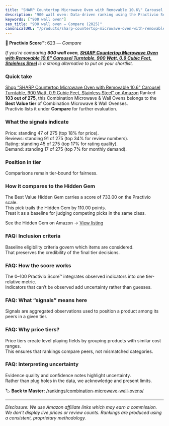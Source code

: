 ```yaml
---
title: "SHARP Countertop Microwave Oven with Removable 10.6\" Carousel Turntable, 900 Watt, 0.9 Cubic Feet, Stainless Steel"
description: "900 wall oven: Data-driven ranking using the Practivio Score™. Positioned by quality, value, demand, findability, momentum."
keywords: ["900 wall oven"]
seo_title: "900 wall oven — Compare (2025)"
canonicalURL: "/products/sharp-countertop-microwave-oven-with-removable-106-carousel-turntable-900-watt-09-cubic-feet-stainless-steel-B0CNQ9T4XW/"
---
```


**🛒 Practivio Score™:** 623 — _Compare_


*If you're comparing **900 wall oven**, **[SHARP Countertop Microwave Oven with Removable 10.6" Carousel Turntable, 900 Watt, 0.9 Cubic Feet, Stainless Steel](https://www.amazon.com/dp/B0CNQ9T4XW?tag=practivio-20)** is a strong alternative to put on your shortlist.*
### Quick take
[Shop “SHARP Countertop Microwave Oven with Removable 10.6" Carousel Turntable, 900 Watt, 0.9 Cubic Feet, Stainless Steel” on Amazon](https://www.amazon.com/dp/B0CNQ9T4XW?tag=practivio-20)
Ranked **103 out of 275**, this Combination Microwave & Wall Ovens belongs to the **Best Value tier** of Combination Microwave & Wall Ovenses.  
Practivio lists it under **Compare** for further evaluation.

### What the signals indicate
Price: standing 47 of 275 (top 18% for price).  
Reviews: standing 91 of 275 (top 34% for review numbers).  
Rating: standing 45 of 275 (top 17% for rating quality).  
Demand: standing 17 of 275 (top 7% for monthly demand).

### Position in tier
Comparisons remain tier-bound for fairness.

### How it compares to the Hidden Gem
The Best Value Hidden Gem carries a score of 733.00 on the Practivio scale.  
This pick trails the Hidden Gem by 110.00 points.  
Treat it as a baseline for judging competing picks in the same class.  

See the Hidden Gem on Amazon → [View listing](https://www.amazon.com/dp/B0DY11H2PJ?tag=practivio-20)

### FAQ: Inclusion criteria
Baseline eligibility criteria govern which items are considered.  
That preserves the credibility of the final tier decisions.

### FAQ: How the score works
The 0–100 Practivio Score™ integrates observed indicators into one tier-relative metric.  
Indicators that can’t be observed add uncertainty rather than guesses.

### FAQ: What “signals” means here
Signals are aggregated observations used to position a product among its peers in a given tier.

### FAQ: Why price tiers?
Price tiers create level playing fields by grouping products with similar cost ranges.  
This ensures that rankings compare peers, not mismatched categories.

### FAQ: Interpreting uncertainty
Evidence quality and confidence notes highlight uncertainty.  
Rather than plug holes in the data, we acknowledge and present limits.

<!-- Missing template for Compare/CompareWithinPriceClass -->


🏷️ **Back to Master:** [/rankings/combination-microwave-wall-ovens/](/rankings/combination-microwave-wall-ovens/)

---
_Disclosure: We use Amazon affiliate links which may earn a commission. We don’t display live prices or review counts. Rankings are produced using a consistent, proprietary methodology._
